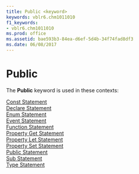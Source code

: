 ```yaml
---
title: Public <keyword>
keywords: vblr6.chm1011010
f1_keywords:
- vblr6.chm1011010
ms.prod: office
ms.assetid: bae593b3-84ea-d6ef-5d4b-34f74fad8df3
ms.date: 06/08/2017
---
```



# Public <keyword>

The  **Public** keyword is used in these contexts:

[Const Statement](const-statement.md)<br/>[Declare Statement](declare-statement.md)<br/>[Enum Statement](enum-statement.md)<br/>[Event Statement](event-statement.md)<br/>[Function Statement](function-statement.md)<br/>[Property Get Statement](property-get-statement.md)<br/>[Property Let Statement](property-let-statement.md)<br/>[Property Set Statement](property-set-statement.md)<br/>[Public Statement](public-statement.md)<br/>[Sub Statement](sub-statement.md)<br/>[Type Statement](type-statement.md)<br/>

